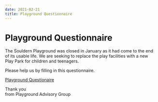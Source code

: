```yaml
---
date: 2021-02-21
title: Playground Questionnaire
---
```


# Playground Questionnaire

The Souldern Playground was closed in January as it had come to the
end of its usable life. We are seeking to replace the play facilities
with a new Play Park for children and teenagers.

Please help us by filling in this questionnaire.

[Playground Questionaire](https://forms.office.com/Pages/ResponsePage.aspx?id=DQSIkWdsW0yxEjajBLZtrQAAAAAAAAAAAAZ__oxDaSVUMkVLRkwyQlBSSENPUzRXVVFRR0VVVjFIOS4u)

Thank you  
from Playground Advisory Group
